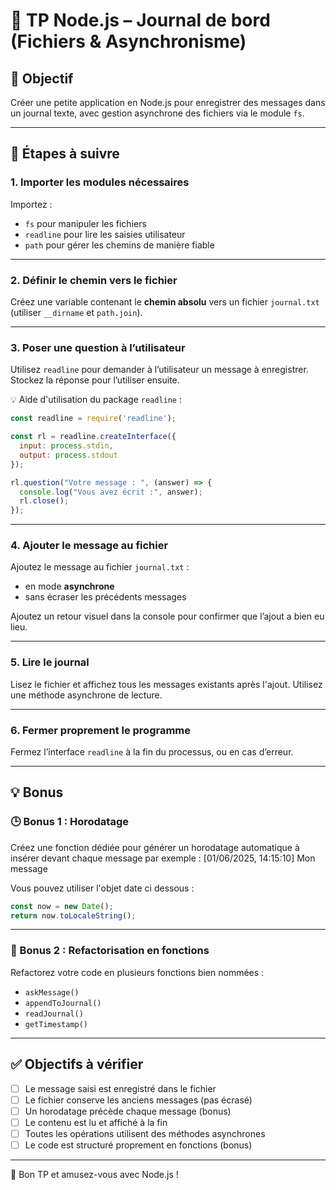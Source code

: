 # 📘 TP Node.js – Journal de bord (Fichiers & Asynchronisme)

## 🎯 Objectif

Créer une petite application en Node.js pour enregistrer des messages dans un journal texte, avec gestion asynchrone des fichiers via le module `fs`.

---

## 🧪 Étapes à suivre

### 1. Importer les modules nécessaires

Importez :
- `fs` pour manipuler les fichiers
- `readline` pour lire les saisies utilisateur
- `path` pour gérer les chemins de manière fiable

---

### 2. Définir le chemin vers le fichier

Créez une variable contenant le **chemin absolu** vers un fichier `journal.txt` (utiliser `__dirname` et `path.join`).

---

### 3. Poser une question à l’utilisateur

Utilisez `readline` pour demander à l’utilisateur un message à enregistrer.  
Stockez la réponse pour l’utiliser ensuite.

💡 Aide d'utilisation du package `readline` : 

```js 
const readline = require('readline');

const rl = readline.createInterface({
  input: process.stdin,
  output: process.stdout
});

rl.question("Votre message : ", (answer) => {
  console.log("Vous avez écrit :", answer);
  rl.close();
});
```

---

### 4. Ajouter le message au fichier

Ajoutez le message au fichier `journal.txt` :
- en mode **asynchrone**
- sans écraser les précédents messages

Ajoutez un retour visuel dans la console pour confirmer que l’ajout a bien eu lieu.

---

### 5. Lire le journal

Lisez le fichier et affichez tous les messages existants après l'ajout. Utilisez une méthode asynchrone de lecture.

---

### 6. Fermer proprement le programme

Fermez l’interface `readline` à la fin du processus, ou en cas d’erreur.

---

## 💡 Bonus

### 🕒 Bonus 1 : Horodatage

Créez une fonction dédiée pour générer un horodatage automatique à insérer devant chaque message par exemple :
[01/06/2025, 14:15:10] Mon message

Vous pouvez utiliser l'objet date ci dessous : 
```js
const now = new Date();
return now.toLocaleString();
```

---

### 🧱 Bonus 2 : Refactorisation en fonctions

Refactorez votre code en plusieurs fonctions bien nommées :
- `askMessage()`
- `appendToJournal()`
- `readJournal()`
- `getTimestamp()`

---

## ✅ Objectifs à vérifier

- [ ] Le message saisi est enregistré dans le fichier
- [ ] Le fichier conserve les anciens messages (pas écrasé)
- [ ] Un horodatage précède chaque message (bonus)
- [ ] Le contenu est lu et affiché à la fin
- [ ] Toutes les opérations utilisent des méthodes asynchrones
- [ ] Le code est structuré proprement en fonctions (bonus)

---

🚀 Bon TP et amusez-vous avec Node.js !
